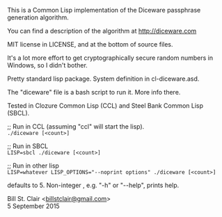 This is a Common Lisp implementation of the Diceware passphrase generation algorithm.

You can find a description of the algorithm at http://diceware.com

MIT license in LICENSE, and at the bottom of source files.

It's a lot more effort to get cryptographically secure random numbers in Windows, so I didn't bother.

Pretty standard lisp package. System definition in cl-diceware.asd. 

The "diceware" file is a bash script to run it. More info there.

Tested in Clozure Common Lisp (CCL) and Steel Bank Common Lisp (SBCL).

;; Run in CCL (assuming "ccl" will start the lisp).<br/>
`./diceware [<count>]`

;; Run in SBCL<br/>
`LISP=sbcl ./diceware [<count>]`

;; Run in other lisp<br/>
`LISP=whatever LISP_OPTIONS="--noprint options" ./diceware [<count>]`

<count> defaults to 5. Non-integer <count>, e.g. "-h" or "--help", prints help.

Bill St. Clair &lt;billstclair@gmail.com&gt;<br/>
5 September 2015
